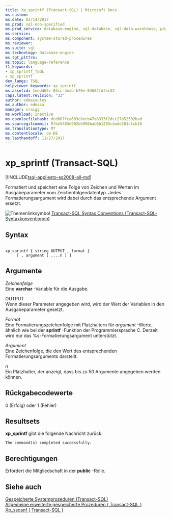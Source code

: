 ```yaml
---
title: Xp_sprintf (Transact-SQL) | Microsoft Docs
ms.custom: 
ms.date: 03/14/2017
ms.prod: sql-non-specified
ms.prod_service: database-engine, sql-database, sql-data-warehouse, pdw
ms.service: 
ms.component: system-stored-procedures
ms.reviewer: 
ms.suite: sql
ms.technology: database-engine
ms.tgt_pltfrm: 
ms.topic: language-reference
f1_keywords:
- xp_sprintf_TSQL
- xp_sprintf
dev_langs: TSQL
helpviewer_keywords: xp_sprintf
ms.assetid: 1eedd65c-03cc-4eab-b76e-04684fdfec52
caps.latest.revision: "33"
author: edmacauley
ms.author: edmaca
manager: craigg
ms.workload: Inactive
ms.openlocfilehash: dcd807fca603c8ecb47a8333f2dcc27b52302bad
ms.sourcegitcommit: 9fbe5403e902eb996bab0b1285cdade281c1cb16
ms.translationtype: MT
ms.contentlocale: de-DE
ms.lasthandoff: 11/27/2017
---
```

# <a name="xpsprintf-transact-sql"></a>xp_sprintf (Transact-SQL)
[!INCLUDE[tsql-appliesto-ss2008-all-md](../../includes/tsql-appliesto-ss2008-all-md.md)]

  Formatiert und speichert eine Folge von Zeichen und Werten im Ausgabeparameter vom Zeichenfolgendatentyp. Jedes Formatierungsargument wird dabei durch das entsprechende Argument ersetzt.  
  
 ![Themenlinksymbol](../../database-engine/configure-windows/media/topic-link.gif "Topic link icon") [Transact-SQL Syntax Conventions (Transact-SQL-Syntaxkonventionen)](../../t-sql/language-elements/transact-sql-syntax-conventions-transact-sql.md)  
  
## <a name="syntax"></a>Syntax  
  
```  
  
xp_sprintf { string OUTPUT , format }  
     [ , argument [ ,...n ] ]  
```  
  
## <a name="arguments"></a>Argumente  
 *Zeichenfolge*  
 Eine **varchar** -Variable für die Ausgabe.  
  
 OUTPUT  
 Wenn dieser Parameter angegeben wird, wird der Wert der Variablen in den Ausgabeparameter gesetzt.  
  
 *Format*  
 Eine Formatierungszeichenfolge mit Platzhaltern für *argument* -Werte, ähnlich wie bei der **sprintf** -Funktion der Programmiersprache C. Derzeit wird nur das %s-Formatierungsargument unterstützt.  
  
 *Argument*  
 Eine Zeichenfolge, die den Wert des entsprechenden Formatierungsarguments darstellt.  
  
 *n*  
 Ein Platzhalter, der anzeigt, dass bis zu 50 Argumente angegeben werden können.  
  
## <a name="return-code-values"></a>Rückgabecodewerte  
 0 (Erfolg) oder 1 (Fehler)  
  
## <a name="result-sets"></a>Resultsets  
 **xp_sprintf** gibt die folgende Nachricht zurück:  
  
 `The command(s) completed successfully.`  
  
## <a name="permissions"></a>Berechtigungen  
 Erfordert die Mitgliedschaft in der **public** -Rolle.  
  
## <a name="see-also"></a>Siehe auch  
 [Gespeicherte Systemprozeduren &#40;Transact-SQL&#41;](../../relational-databases/system-stored-procedures/system-stored-procedures-transact-sql.md)   
 [Allgemeine erweiterte gespeicherte Prozeduren &#40; Transact-SQL &#41;](../../relational-databases/system-stored-procedures/general-extended-stored-procedures-transact-sql.md)   
 [Xp_sscanf &#40; Transact-SQL &#41;](../../relational-databases/system-stored-procedures/xp-sscanf-transact-sql.md)  
  
  
